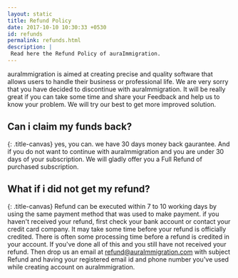 ```yaml
---
layout: static
title: Refund Policy
date: 2017-10-10 10:30:33 +0530
id: refunds
permalink: refunds.html
description: |
 Read here the Refund Policy of auraImmigration.
---
```

auraImmigration is aimed at creating precise and quality software that allows users to handle their business or professional life. We are very sorry that you have decided to discontinue with auraImmigration. It will be really great if you can take some time and share your Feedback and help us to know your problem. We will try our best to get more improved solution.

## Can i claim my funds back?
{: .title-canvas}
yes, you can. we have 30 days money back gaurantee. And if you do not want to continue with auraImmigration and you are under 30 days of your subscription. We will gladly offer you a Full Refund of purchased subscription.
                                
## What if i did not get my refund?
{: .title-canvas}
Refund can be executed within 7 to 10 working days by using the same payment method that was used to make payment. if you haven't received your refund, first check your bank account or contact your credit card company. It may take some time before your refund is officially credited. There is often some processing time before a refund is credited in your account. If you've done all of this and you still have not received your refund. Then drop us an email at refund@auraImmigration.com with subject Refund and having your registered email id and phone number you've used while creating account on auraImmigration.
